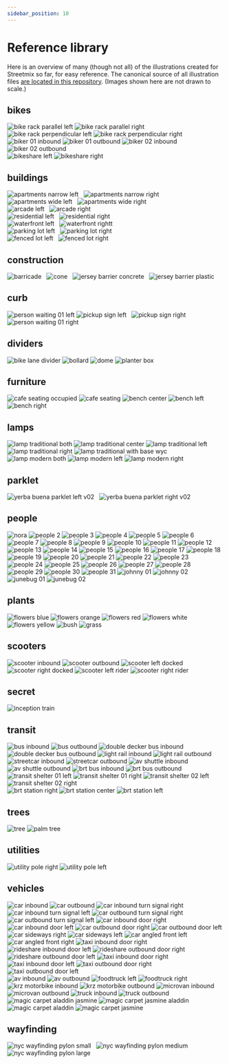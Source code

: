 ```yaml
---
sidebar_position: 10
---
```


# Reference library

Here is an overview of many (though not all) of the illustrations created for Streetmix so far, for easy reference. The canonical source of all illustration files [are located in this repository](https://github.com/streetmix/illustrations/tree/main/images). (Images shown here are not drawn to scale.)

## bikes

<img alt="bike rack parallel left" src="https://streetmix.github.io/illustrations/images/bikes/bike-rack-parallel-left.svg" className="stmx-illustration-reference" />
<img alt="bike rack parallel right" src="https://streetmix.github.io/illustrations/images/bikes/bike-rack-parallel-right.svg" className="stmx-illustration-reference" />
<img alt="bike rack perpendicular left" src="https://streetmix.github.io/illustrations/images/bikes/bike-rack-perpendicular-left.svg" className="stmx-illustration-reference" />
<img alt="bike rack perpendicular right" src="https://streetmix.github.io/illustrations/images/bikes/bike-rack-perpendicular-right.svg" className="stmx-illustration-reference" />
<br />
<img alt="biker 01 inbound" src="https://streetmix.github.io/illustrations/images/bikes/biker-01-inbound.svg" className="stmx-illustration-reference" />
<img alt="biker 01 outbound" src="https://streetmix.github.io/illustrations/images/bikes/biker-01-outbound.svg" className="stmx-illustration-reference" />
<img alt="biker 02 inbound" src="https://streetmix.github.io/illustrations/images/bikes/biker-02-inbound.svg" className="stmx-illustration-reference" />
<img alt="biker 02 outbound" src="https://streetmix.github.io/illustrations/images/bikes/biker-02-outbound.svg" className="stmx-illustration-reference" />
<br />
<img alt="bikeshare left" src="https://streetmix.github.io/illustrations/images/bikes/bikeshare-left.svg" className="stmx-illustration-reference" />
<img alt="bikeshare right" src="https://streetmix.github.io/illustrations/images/bikes/bikeshare-right.svg" className="stmx-illustration-reference" />

## buildings

<img alt="apartments narrow left" src="https://streetmix.github.io/illustrations/images/buildings/apartments-narrow-left.svg" className="stmx-illustration-reference" />
&nbsp;
<img alt="apartments narrow right" src="https://streetmix.github.io/illustrations/images/buildings/apartments-narrow-right.svg" className="stmx-illustration-reference" />
<br />
<img alt="apartments wide left" src="https://streetmix.github.io/illustrations/images/buildings/apartments-wide-left.svg" className="stmx-illustration-reference" />
&nbsp;
<img alt="apartments wide right" src="https://streetmix.github.io/illustrations/images/buildings/apartments-wide-right.svg" className="stmx-illustration-reference" />
<br />
<img alt="arcade left" src="https://streetmix.github.io/illustrations/images/buildings/arcade-left.svg" className="stmx-illustration-reference" />
&nbsp;
<img alt="arcade right" src="https://streetmix.github.io/illustrations/images/buildings/arcade-right.svg" className="stmx-illustration-reference" />
<br />
<img alt="residential left" src="https://streetmix.github.io/illustrations/images/buildings/residential-left.svg" className="stmx-illustration-reference" />
&nbsp;
<img alt="residential right" src="https://streetmix.github.io/illustrations/images/buildings/residential-right.svg" className="stmx-illustration-reference" />
<br />
<img alt="waterfront left" src="https://streetmix.github.io/illustrations/images/buildings/waterfront-left.svg" className="stmx-illustration-reference" />
&nbsp;
<img alt="waterfront rightt" src="https://streetmix.github.io/illustrations/images/buildings/waterfront-right.svg" className="stmx-illustration-reference" />
<br />
<img alt="parking lot left" src="https://streetmix.github.io/illustrations/images/buildings/parking-lot-left.svg" className="stmx-illustration-reference" />
&nbsp;
<img alt="parking lot right" src="https://streetmix.github.io/illustrations/images/buildings/parking-lot-right.svg" className="stmx-illustration-reference" />
<br />
<img alt="fenced lot left" src="https://streetmix.github.io/illustrations/images/buildings/fenced-lot-left.svg" className="stmx-illustration-reference" />
&nbsp;
<img alt="fenced lot right" src="https://streetmix.github.io/illustrations/images/buildings/fenced-lot-right.svg" className="stmx-illustration-reference" />

## construction

<img alt="barricade" src="https://streetmix.github.io/illustrations/images/construction/barricade.svg" className="stmx-illustration-reference" />
&nbsp;
<img alt="cone" src="https://streetmix.github.io/illustrations/images/construction/cone.svg" className="stmx-illustration-reference" />
&nbsp;
<img alt="jersey barrier concrete" src="https://streetmix.github.io/illustrations/images/construction/jersey-barrier-concrete.svg" className="stmx-illustration-reference" />
&nbsp;
<img alt="jersey barrier plastic" src="https://streetmix.github.io/illustrations/images/construction/jersey-barrier-plastic.svg" className="stmx-illustration-reference" />

## curb

<img alt="person waiting 01 left" src="https://streetmix.github.io/illustrations/images/curb/person-waiting-01-left.svg" className="stmx-illustration-reference" />
<img alt="pickup sign left" src="https://streetmix.github.io/illustrations/images/curb/pickup-sign-left.svg" className="stmx-illustration-reference" />
&nbsp;
<img alt="pickup sign right" src="https://streetmix.github.io/illustrations/images/curb/pickup-sign-right.svg" className="stmx-illustration-reference" />
<img alt="person waiting 01 right" src="https://streetmix.github.io/illustrations/images/curb/person-waiting-01-right.svg" className="stmx-illustration-reference" />

## dividers

<img alt="bike lane divider" src="https://streetmix.github.io/illustrations/images/dividers/bike-lane-divider.svg" className="stmx-illustration-reference" />
<img alt="bollard" src="https://streetmix.github.io/illustrations/images/dividers/bollard.svg" className="stmx-illustration-reference" />
<img alt="dome" src="https://streetmix.github.io/illustrations/images/dividers/dome.svg" className="stmx-illustration-reference" />
<img alt="planter box" src="https://streetmix.github.io/illustrations/images/dividers/planter-box.svg" className="stmx-illustration-reference" />

## furniture

<img alt="cafe seating occupied" src="https://streetmix.github.io/illustrations/images/furniture/cafe-seating-occupied.svg" className="stmx-illustration-reference" />
<img alt="cafe seating" src="https://streetmix.github.io/illustrations/images/furniture/cafe-seating.svg" className="stmx-illustration-reference" />
<img alt="bench center" src="https://streetmix.github.io/illustrations/images/furniture/bench-center.svg" className="stmx-illustration-reference" />
<img alt="bench left" src="https://streetmix.github.io/illustrations/images/furniture/bench-left.svg" className="stmx-illustration-reference" />
<img alt="bench right" src="https://streetmix.github.io/illustrations/images/furniture/bench-right.svg" className="stmx-illustration-reference" />

## lamps

<img alt="lamp traditional both" src="https://streetmix.github.io/illustrations/images/lamps/lamp-traditional-both.svg" className="stmx-illustration-reference" />
<img alt="lamp traditional center" src="https://streetmix.github.io/illustrations/images/lamps/lamp-traditional-center.svg" className="stmx-illustration-reference" />
<img alt="lamp traditional left" src="https://streetmix.github.io/illustrations/images/lamps/lamp-traditional-left.svg" className="stmx-illustration-reference" />
<img alt="lamp traditional right" src="https://streetmix.github.io/illustrations/images/lamps/lamp-traditional-right.svg" className="stmx-illustration-reference" />
<img alt="lamp traditional with base wyc" src="https://streetmix.github.io/illustrations/images/lamps/lamp-traditional-with-base-wyc.svg" className="stmx-illustration-reference" />
<br />
<img alt="lamp modern both" src="https://streetmix.github.io/illustrations/images/lamps/lamp-modern-both.svg" className="stmx-illustration-reference" />
<img alt="lamp modern left" src="https://streetmix.github.io/illustrations/images/lamps/lamp-modern-left.svg" className="stmx-illustration-reference" />
<img alt="lamp modern right" src="https://streetmix.github.io/illustrations/images/lamps/lamp-modern-right.svg" className="stmx-illustration-reference" />

## parklet

<img alt="yerba buena parklet left v02" src="https://streetmix.github.io/illustrations/images/parklet/yerba-buena-parklet-left-v02.svg" className="stmx-illustration-reference" />
&nbsp;
<img alt="yerba buena parklet right v02" src="https://streetmix.github.io/illustrations/images/parklet/yerba-buena-parklet-right-v02.svg" className="stmx-illustration-reference" />

## people

<img alt="nora" src="https://streetmix.github.io/illustrations/images/people/people-01.svg" className="stmx-illustration-reference" />
<img alt="people 2" src="https://streetmix.github.io/illustrations/images/people/people-02.svg" className="stmx-illustration-reference" />
<img alt="people 3" src="https://streetmix.github.io/illustrations/images/people/people-03.svg" className="stmx-illustration-reference" />
<img alt="people 4" src="https://streetmix.github.io/illustrations/images/people/people-04.svg" className="stmx-illustration-reference" />
<img alt="people 5" src="https://streetmix.github.io/illustrations/images/people/people-05.svg" className="stmx-illustration-reference" />
<img alt="people 6" src="https://streetmix.github.io/illustrations/images/people/people-06.svg" className="stmx-illustration-reference" />
<img alt="people 7" src="https://streetmix.github.io/illustrations/images/people/people-07.svg" className="stmx-illustration-reference" />
<img alt="people 8" src="https://streetmix.github.io/illustrations/images/people/people-08.svg" className="stmx-illustration-reference" />
<img alt="people 9" src="https://streetmix.github.io/illustrations/images/people/people-09.svg" className="stmx-illustration-reference" />
<img alt="people 10" src="https://streetmix.github.io/illustrations/images/people/people-10.svg" className="stmx-illustration-reference" />
<img alt="people 11" src="https://streetmix.github.io/illustrations/images/people/people-11.svg" className="stmx-illustration-reference" />
<img alt="people 12" src="https://streetmix.github.io/illustrations/images/people/people-12.svg" className="stmx-illustration-reference" />
<img alt="people 13" src="https://streetmix.github.io/illustrations/images/people/people-13.svg" className="stmx-illustration-reference" />
<img alt="people 14" src="https://streetmix.github.io/illustrations/images/people/people-14.svg" className="stmx-illustration-reference" />
<img alt="people 15" src="https://streetmix.github.io/illustrations/images/people/people-15.svg" className="stmx-illustration-reference" />
<img alt="people 16" src="https://streetmix.github.io/illustrations/images/people/people-16.svg" className="stmx-illustration-reference" />
<img alt="people 17" src="https://streetmix.github.io/illustrations/images/people/people-17.svg" className="stmx-illustration-reference" />
<img alt="people 18" src="https://streetmix.github.io/illustrations/images/people/people-18.svg" className="stmx-illustration-reference" />
<img alt="people 19" src="https://streetmix.github.io/illustrations/images/people/people-19.svg" className="stmx-illustration-reference" />
<img alt="people 20" src="https://streetmix.github.io/illustrations/images/people/people-20.svg" className="stmx-illustration-reference" />
<img alt="people 21" src="https://streetmix.github.io/illustrations/images/people/people-21.svg" className="stmx-illustration-reference" />
<img alt="people 22" src="https://streetmix.github.io/illustrations/images/people/people-22.svg" className="stmx-illustration-reference" />
<img alt="people 23" src="https://streetmix.github.io/illustrations/images/people/people-23.svg" className="stmx-illustration-reference" />
<img alt="people 24" src="https://streetmix.github.io/illustrations/images/people/people-24.svg" className="stmx-illustration-reference" />
<img alt="people 25" src="https://streetmix.github.io/illustrations/images/people/people-25.svg" className="stmx-illustration-reference" />
<img alt="people 26" src="https://streetmix.github.io/illustrations/images/people/people-26.svg" className="stmx-illustration-reference" />
<img alt="people 27" src="https://streetmix.github.io/illustrations/images/people/people-27.svg" className="stmx-illustration-reference" />
<img alt="people 28" src="https://streetmix.github.io/illustrations/images/people/people-28.svg" className="stmx-illustration-reference" />
<img alt="people 29" src="https://streetmix.github.io/illustrations/images/people/people-29.svg" className="stmx-illustration-reference" />
<img alt="people 30" src="https://streetmix.github.io/illustrations/images/people/people-30.svg" className="stmx-illustration-reference" />
<img alt="people 31" src="https://streetmix.github.io/illustrations/images/people/people-31.svg" className="stmx-illustration-reference" />

<img alt="johnny 01" src="https://streetmix.github.io/illustrations/images/people/johnny-01.svg" className="stmx-illustration-reference" />
<img alt="johnny 02" src="https://streetmix.github.io/illustrations/images/people/johnny-02.svg" className="stmx-illustration-reference" />
<img alt="junebug 01" src="https://streetmix.github.io/illustrations/images/people/junebug-01.svg" className="stmx-illustration-reference" />
<img alt="junebug 02" src="https://streetmix.github.io/illustrations/images/people/junebug-02.svg" className="stmx-illustration-reference" />

## plants

<img alt="flowers blue" src="https://streetmix.github.io/illustrations/images/plants/flowers-blue.svg" className="stmx-illustration-reference" />
<img alt="flowers orange" src="https://streetmix.github.io/illustrations/images/plants/flowers-orange.svg" className="stmx-illustration-reference" />
<img alt="flowers red" src="https://streetmix.github.io/illustrations/images/plants/flowers-red.svg" className="stmx-illustration-reference" />
<img alt="flowers white" src="https://streetmix.github.io/illustrations/images/plants/flowers-white.svg" className="stmx-illustration-reference" />
<img alt="flowers yellow" src="https://streetmix.github.io/illustrations/images/plants/flowers-yellow.svg" className="stmx-illustration-reference" />
<img alt="bush" src="https://streetmix.github.io/illustrations/images/plants/bush.svg" className="stmx-illustration-reference" />
<img alt="grass" src="https://streetmix.github.io/illustrations/images/plants/grass.svg" className="stmx-illustration-reference" />

## scooters

<img alt="scooter inbound" src="https://streetmix.github.io/illustrations/images/scooters/scooter-inbound.svg" className="stmx-illustration-reference" />
<img alt="scooter outbound" src="https://streetmix.github.io/illustrations/images/scooters/scooter-outbound.svg" className="stmx-illustration-reference" />

<img alt="scooter left docked" src="https://streetmix.github.io/illustrations/images/scooters/scooter-left-docked.svg" className="stmx-illustration-reference" />
<img alt="scooter right docked" src="https://streetmix.github.io/illustrations/images/scooters/scooter-right-docked.svg" className="stmx-illustration-reference" />

<img alt="scooter left rider" src="https://streetmix.github.io/illustrations/images/scooters/scooter-left-rider.svg" className="stmx-illustration-reference" />
<img alt="scooter right rider" src="https://streetmix.github.io/illustrations/images/scooters/scooter-right-rider.svg" className="stmx-illustration-reference" />

## secret

<img alt="inception train" src="https://streetmix.github.io/illustrations/images/secret/inception-train.svg" className="stmx-illustration-reference" />

## transit

<img alt="bus inbound" src="https://streetmix.github.io/illustrations/images/transit/bus-inbound.svg" className="stmx-illustration-reference" />
<img alt="bus outbound" src="https://streetmix.github.io/illustrations/images/transit/bus-outbound.svg" className="stmx-illustration-reference" />

<img alt="double decker bus inbound" src="https://streetmix.github.io/illustrations/images/transit/double-decker-bus-inbound.svg" className="stmx-illustration-reference" />
<img alt="double decker bus outbound" src="https://streetmix.github.io/illustrations/images/transit/double-decker-bus-outbound.svg" className="stmx-illustration-reference" />

<img alt="light rail inbound" src="https://streetmix.github.io/illustrations/images/transit/light-rail-inbound.svg" className="stmx-illustration-reference" />
<img alt="light rail outbound" src="https://streetmix.github.io/illustrations/images/transit/light-rail-outbound.svg" className="stmx-illustration-reference" />

<img alt="streetcar inbound" src="https://streetmix.github.io/illustrations/images/transit/streetcar-inbound.svg" className="stmx-illustration-reference" />
<img alt="streetcar outbound" src="https://streetmix.github.io/illustrations/images/transit/streetcar-outbound.svg" className="stmx-illustration-reference" />

<img alt="av shuttle inbound" src="https://streetmix.github.io/illustrations/images/transit/av-shuttle-inbound.svg" className="stmx-illustration-reference" />
<img alt="av shuttle outbound" src="https://streetmix.github.io/illustrations/images/transit/av-shuttle-outbound.svg" className="stmx-illustration-reference" />

<img alt="brt bus inbound" src="https://streetmix.github.io/illustrations/images/transit/brt-bus-inbound.svg" className="stmx-illustration-reference" />
<img alt="brt bus outbound" src="https://streetmix.github.io/illustrations/images/transit/brt-bus-outbound.svg" className="stmx-illustration-reference" />

<br />

<img alt="transit shelter 01 left" src="https://streetmix.github.io/illustrations/images/transit/transit-shelter-01-left.svg" className="stmx-illustration-reference" />
<img alt="transit shelter 01 right" src="https://streetmix.github.io/illustrations/images/transit/transit-shelter-01-right.svg" className="stmx-illustration-reference" />

<img alt="transit shelter 02 left" src="https://streetmix.github.io/illustrations/images/transit/transit-shelter-02-left.svg" className="stmx-illustration-reference" />
<img alt="transit shelter 02 right" src="https://streetmix.github.io/illustrations/images/transit/transit-shelter-02-right.svg" className="stmx-illustration-reference" />

<br />

<img alt="brt station right" src="https://streetmix.github.io/illustrations/images/transit/brt-station-right.svg" className="stmx-illustration-reference" />
<img alt="brt station center" src="https://streetmix.github.io/illustrations/images/transit/brt-station-center.svg" className="stmx-illustration-reference" />
<img alt="brt station left" src="https://streetmix.github.io/illustrations/images/transit/brt-station-left.svg" className="stmx-illustration-reference" />

## trees

<img alt="tree" src="https://streetmix.github.io/illustrations/images/trees/tree.svg" className="stmx-illustration-reference" />
<img alt="palm tree" src="https://streetmix.github.io/illustrations/images/trees/palm-tree.svg" className="stmx-illustration-reference" />

## utilities

<img alt="utility pole right" src="https://streetmix.github.io/illustrations/images/utilities/utility-pole-right.svg" className="stmx-illustration-reference" />
<img alt="utility pole left" src="https://streetmix.github.io/illustrations/images/utilities/utility-pole-left.svg" className="stmx-illustration-reference" />

## vehicles

<img alt="car inbound" src="https://streetmix.github.io/illustrations/images/vehicles/car-inbound.svg" className="stmx-illustration-reference" />
<img alt="car outbound" src="https://streetmix.github.io/illustrations/images/vehicles/car-outbound.svg" className="stmx-illustration-reference" />

<img alt="car inbound turn signal right" src="https://streetmix.github.io/illustrations/images/vehicles/car-inbound-turn-signal-right.svg" className="stmx-illustration-reference" />
<img alt="car inbound turn signal left" src="https://streetmix.github.io/illustrations/images/vehicles/car-inbound-turn-signal-left.svg" className="stmx-illustration-reference" />

<img alt="car outbound turn signal right" src="https://streetmix.github.io/illustrations/images/vehicles/car-outbound-turn-signal-right.svg" className="stmx-illustration-reference" />
<img alt="car outbound turn signal left" src="https://streetmix.github.io/illustrations/images/vehicles/car-outbound-turn-signal-left.svg" className="stmx-illustration-reference" />

<img alt="car inbound door right" src="https://streetmix.github.io/illustrations/images/vehicles/car-inbound-door-right.svg" className="stmx-illustration-reference" />
<img alt="car inbound door left" src="https://streetmix.github.io/illustrations/images/vehicles/car-inbound-door-left.svg" className="stmx-illustration-reference" />

<img alt="car outbound door right" src="https://streetmix.github.io/illustrations/images/vehicles/car-outbound-door-right.svg" className="stmx-illustration-reference" />
<img alt="car outbound door left" src="https://streetmix.github.io/illustrations/images/vehicles/car-outbound-door-left.svg" className="stmx-illustration-reference" />

<img alt="car sideways right" src="https://streetmix.github.io/illustrations/images/vehicles/car-sideways-right.svg" className="stmx-illustration-reference" />
<img alt="car sideways left" src="https://streetmix.github.io/illustrations/images/vehicles/car-sideways-left.svg" className="stmx-illustration-reference" />

<img alt="car angled front left" src="https://streetmix.github.io/illustrations/images/vehicles/car-angled-front-left.svg" className="stmx-illustration-reference" />
<img alt="car angled front right" src="https://streetmix.github.io/illustrations/images/vehicles/car-angled-front-right.svg" className="stmx-illustration-reference" />

<img alt="taxi inbound door right" src="https://streetmix.github.io/illustrations/images/vehicles/rideshare-inbound-door-right.svg" className="stmx-illustration-reference" />
<img alt="rideshare inbound door left" src="https://streetmix.github.io/illustrations/images/vehicles/rideshare-inbound-door-left.svg" className="stmx-illustration-reference" />

<img alt="rideshare outbound door right" src="https://streetmix.github.io/illustrations/images/vehicles/rideshare-outbound-door-right.svg" className="stmx-illustration-reference" />
<img alt="rideshare outbound door left" src="https://streetmix.github.io/illustrations/images/vehicles/rideshare-outbound-door-left.svg" className="stmx-illustration-reference" />

<img alt="taxi inbound door right" src="https://streetmix.github.io/illustrations/images/vehicles/taxi-inbound-door-right.svg" className="stmx-illustration-reference" />
<img alt="taxi inbound door left" src="https://streetmix.github.io/illustrations/images/vehicles/taxi-inbound-door-left.svg" className="stmx-illustration-reference" />

<img alt="taxi outbound door right" src="https://streetmix.github.io/illustrations/images/vehicles/taxi-outbound-door-right.svg" className="stmx-illustration-reference" />
<img alt="taxi outbound door left" src="https://streetmix.github.io/illustrations/images/vehicles/taxi-outbound-door-left.svg" className="stmx-illustration-reference" />

<br />

<img alt="av inbound" src="https://streetmix.github.io/illustrations/images/vehicles/av-inbound.svg" className="stmx-illustration-reference" />
<img alt="av outbound" src="https://streetmix.github.io/illustrations/images/vehicles/av-outbound.svg" className="stmx-illustration-reference" />

<img alt="foodtruck left" src="https://streetmix.github.io/illustrations/images/vehicles/foodtruck-left.svg" className="stmx-illustration-reference" />
<img alt="foodtruck right" src="https://streetmix.github.io/illustrations/images/vehicles/foodtruck-right.svg" className="stmx-illustration-reference" />

<img alt="krz motorbike inbound" src="https://streetmix.github.io/illustrations/images/vehicles/krz-motorbike-inbound.svg" className="stmx-illustration-reference" />
<img alt="krz motorbike outbound" src="https://streetmix.github.io/illustrations/images/vehicles/krz-motorbike-outbound.svg" className="stmx-illustration-reference" />

<img alt="microvan inbound" src="https://streetmix.github.io/illustrations/images/vehicles/microvan-inbound.svg" className="stmx-illustration-reference" />
<img alt="microvan outbound" src="https://streetmix.github.io/illustrations/images/vehicles/microvan-outbound.svg" className="stmx-illustration-reference" />

<img alt="truck inbound" src="https://streetmix.github.io/illustrations/images/vehicles/truck-inbound.svg" className="stmx-illustration-reference" />
<img alt="truck outbound" src="https://streetmix.github.io/illustrations/images/vehicles/truck-outbound.svg" className="stmx-illustration-reference" />

<br />

<img alt="magic carpet aladdin jasmine" src="https://streetmix.github.io/illustrations/images/vehicles/magic-carpet-aladdin-jasmine.svg" className="stmx-illustration-reference" />
<img alt="magic carpet jasmine aladdin" src="https://streetmix.github.io/illustrations/images/vehicles/magic-carpet-jasmine-aladdin.svg" className="stmx-illustration-reference" />
<img alt="magic carpet aladdin" src="https://streetmix.github.io/illustrations/images/vehicles/magic-carpet-aladdin.svg" className="stmx-illustration-reference" />
<img alt="magic carpet jasmine" src="https://streetmix.github.io/illustrations/images/vehicles/magic-carpet-jasmine.svg" className="stmx-illustration-reference" />

## wayfinding

<img alt="nyc wayfinding pylon small" src="https://streetmix.github.io/illustrations/images/wayfinding/nyc-wayfinding-pylon-small.svg" className="stmx-illustration-reference" />
&nbsp;
<img alt="nyc wayfinding pylon medium" src="https://streetmix.github.io/illustrations/images/wayfinding/nyc-wayfinding-pylon-medium.svg" className="stmx-illustration-reference" />
&nbsp;
<img alt="nyc wayfinding pylon large" src="https://streetmix.github.io/illustrations/images/wayfinding/nyc-wayfinding-pylon-large.svg" className="stmx-illustration-reference" />
